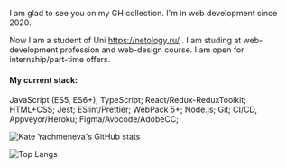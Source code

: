 I am glad to see you on my GH collection. I'm in web development since 2020.


Now I am a student of Uni https://netology.ru/ . I am studing at web-development profession and web-design course.
I am open for internship/part-time offers.

#### My current stack:
 JavaScript (ES5, ES6+), TypeScript;
 React/Redux-ReduxToolkit;
 HTML+CSS;
 Jest;
 ESlint/Prettier;
 WebPack 5+;
 Node.js;
 Git;
 CI/CD, Appveyor/Heroku;
 Figma/Avocode/AdobeCC;

![Kate Yachmeneva's GitHub stats](https://github-readme-stats.vercel.app/api?username=KateYachmeneva)

![Top Langs](https://github-readme-stats.vercel.app/api/top-langs/?username=KateYachmeneva&layout=compact)
